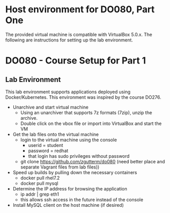 
# Host environment for DO080, Part One 

The provided virtual machine is compatible with VirtualBox 5.0.x.  The following are instructions for setting up the lab environment.

# DO080 - Course Setup for Part 1

## Lab Environment
This lab environment supports applications deployed using Docker/Kubernetes. This environment was inspired by the course DO276.

* Unarchive and start virtual machine 
  * Using an unarchiver that supports 7z formats (7zip), unzip the archive.
  * Double click on the vbox file or import into VirtualBox and start the VM
* Get the lab files onto the virtual machine  
  * login to the virtual machine using the console
    * userid = student
    * password = redhat
    * that login has sudo privileges without password 
  * git clone https://github.com/zgutterm/do080 (need better place and separate Vagrant files from lab files))
* Speed up builds by pulling down the necessary containers
  * docker pull rhel7.2
  * docker pull mysql
* Determine the IP address for browsing the application
  * ip addr | grep eth1 
  * this allows ssh access in the future instead of the console
* Install MySQL client on the host machine (if desired)
